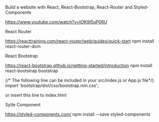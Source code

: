 Build a website with React, React-Bootstrap, React-Router and Styled-Components

https://www.youtube.com/watch?v=tOK9l5uP06U

React Router

https://reacttraining.com/react-router/web/guides/quick-start
npm install react-router-dom

React Bootstrap

https://react-bootstrap.github.io/getting-started/introduction
npm install react-bootstrap bootstrap

{/* The following line can be included in your src/index.js or App.js file*/}
import 'bootstrap/dist/css/bootstrap.min.css';

or insert this line to index.html
<link
  rel="stylesheet"
  href="https://maxcdn.bootstrapcdn.com/bootstrap/4.5.0/css/bootstrap.min.css"
  integrity="sha384-9aIt2nRpC12Uk9gS9baDl411NQApFmC26EwAOH8WgZl5MYYxFfc+NcPb1dKGj7Sk"
  crossorigin="anonymous"
/>


Sytle Component

https://styled-components.com/
npm install --save styled-components
